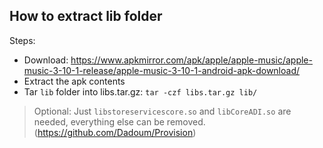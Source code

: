 ## How to extract lib folder
Steps:
- Download: https://www.apkmirror.com/apk/apple/apple-music/apple-music-3-10-1-release/apple-music-3-10-1-android-apk-download/
- Extract the apk contents
- Tar `lib` folder into libs.tar.gz: `tar -czf libs.tar.gz lib/`
  
> Optional: Just `libstoreservicescore.so` and `libCoreADI.so` are needed, everything else can be removed. (https://github.com/Dadoum/Provision)